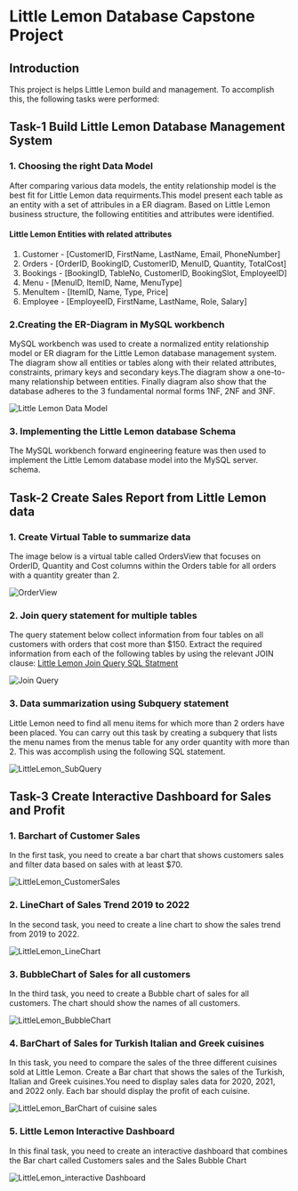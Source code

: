 # Little Lemon Database Capstone Project

## Introduction
This project is helps Little Lemon build and management. To accomplish this, the following tasks were performed:

## Task-1 Build Little Lemon Database Management System
### 1. Choosing the right Data Model
After comparing various data models, the entity relationship model is the best fit for Little Lemon data requirments.This model present each table as an entity with a set of attribules in a ER diagram. Based on Little Lemon business structure, the following entitities and attributes were identified. 

#### Little Lemon Entities with related attributes 
1. Customer - [CustomerID, FirstName, LastName, Email, PhoneNumber]
2. Orders   - [OrderID, BookingID, CustomerID, MenuID, Quantity, TotalCost]
3. Bookings - [BookingID, TableNo, CustomerID, BookingSlot, EmployeeID]
4. Menu - [MenuID, ItemID, Name, MenuType]
5. MenuItem - [ItemID, Name, Type, Price]
6. Employee - [EmployeeID, FirstName, LastName, Role, Salary]         

### 2.Creating the ER-Diagram in MySQL workbench 
MySQL workbench was used to create a normalized entity relationship model or ER diagram for the Little Lemon database management system. The diagram show all entities or tables along with their related attributes, constraints, primary keys and secondary keys.The diagram show a one-to-many relationship between entities. Finally diagram also show that the database adheres to the 3 fundamental normal forms 1NF, 2NF and 3NF. 

![Little Lemon Data Model](LittleLemonDataModel/LittleLemonDM.png)

### 3. Implementing the Little Lemon database Schema
The MySQL workbench forward engineering feature was then used to implement the Little Lemom database model into the MySQL server. schema.  
## Task-2 Create Sales Report from Little Lemon data

### 1. Create Virtual Table to summarize data
The image below is a virtual table called OrdersView that focuses on OrderID, Quantity and Cost columns within the Orders table for all orders with a quantity greater than 2. 

![OrderView](LittleLemon_OrderView_VirtualTableQuery_results.png)


### 2. Join query statement for multiple tables 
The query statement below collect information from four tables on all customers with orders that cost more than $150. Extract the required information from each of the following tables by using the relevant JOIN clause: 
[Little Lemon Join Query SQL Statment](LittleLemon_Join_Tables_Queries/LittleLemon_JoinQuery_DataSummarization.sql)

![Join Query](LittleLemon_Join_Tables_Queries/LittleLemon_JoinTableQuery_DataSummerization_results.png)


### 3. Data summarization using Subquery statement 

Little Lemon need to find all menu items for which more than 2 orders have been placed. You can carry out this task by creating a subquery that lists the menu names from the menus table for any order quantity with more than 2. This was accomplish using the following SQL statement. 

![LittleLemon_SubQuery](LittleLemonSubQueries/LittleLemon_Subquery_DataSummerization_results.png)


## Task-3 Create Interactive Dashboard for Sales and Profit

### 1. Barchart of Customer Sales 

In the first task, you need to create a bar chart that shows customers sales and filter data based on sales with at least $70.

![LittleLemon_CustomerSales](LittleLemon_Tableau_DataAnalysis/LittleLemon_BarChart2.png)

### 2. LineChart of Sales Trend 2019 to 2022 

In the second task, you need to create a line chart to show the sales trend from 2019 to 2022. 

![LittleLemon_LineChart](LittleLemon_Tableau_DataAnalysis/LittleLemon_LineChart.png)


### 3. BubbleChart of Sales for all customers 

In the third task, you need to create a Bubble chart of sales for all customers. The chart should show the names of all customers.

![LittleLemon_BubbleChart](LittleLemon_Tableau_DataAnalysis/Little_Lemon_Sales_BubbleChart.png)


### 4. BarChart of Sales for Turkish Italian and Greek cuisines

In this task, you need to compare the sales of the three different cuisines sold at Little Lemon. Create a Bar chart that shows the sales of the Turkish, Italian and Greek cuisines.You need to display sales data for 2020, 2021, and 2022 only. Each bar should display the profit of each cuisine. 

![LittleLemon_BarChart of cuisine sales](LittleLemon_Tableau_DataAnalysis/LittleLemon_Barchart.png)

### 5. Little Lemon Interactive Dashboard

In this final task, you need to create an interactive dashboard that combines the Bar chart called Customers sales and the Sales Bubble Chart

![LittleLemon_interactive Dashboard](LittleLemon_Tableau_DataAnalysis/LittleLemon_interactivedashboard.png)
